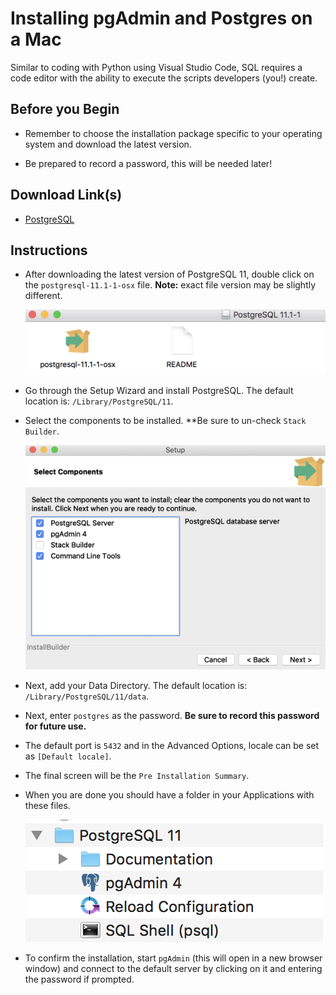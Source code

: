 # Installing pgAdmin and Postgres on a Mac

Similar to coding with Python using Visual Studio Code, SQL requires a code editor with the ability to execute the scripts developers (you!) create.

## Before you Begin

* Remember to choose the installation package specific to your operating system and download the latest version.

* Be prepared to record a password, this will be needed later!

## Download Link(s)

* [PostgreSQL](https://www.enterprisedb.com/downloads/postgres-postgresql-downloads)

## Instructions

* After downloading the latest version of PostgreSQL 11, double click on the `postgresql-11.1-1-osx` file. **Note:** exact file version may be slightly different.

  ![postgresql-11.1-1-osx.png](../Images/postgresql-11.1-1-osx.png)

* Go through the Setup Wizard and install PostgreSQL. The default location is: `/Library/PostgreSQL/11`.

* Select the components to be installed. **Be sure to un-check `Stack Builder`.

  ![postgres_components.png](../Images/stack_builder_mac.png)

* Next, add your Data Directory. The default location is: `/Library/PostgreSQL/11/data`.

* Next, enter `postgres` as the password. **Be sure to record this password for future use.**

* The default port is `5432` and in the Advanced Options, locale can be set as `[Default locale]`.

* The final screen will be the `Pre Installation Summary`.

* When you are done you should have a folder in your Applications with these files.

  ![PostgreSQL_folder.png](../Images/PostgreSQL_folder.png)

* To confirm the installation, start `pgAdmin` (this will open in a new browser window) and connect to the default server by clicking on it and entering the password if prompted.
